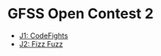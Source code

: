 # GFSS Open Contest 2

* [J1: CodeFights][]
* [J2: Fizz Fuzz][]

[J1: CodeFights]: https://dmoj.ca/problem/gfssoc2j1
[J2: Fizz Fuzz]:  https://dmoj.ca/problem/gfssoc2j2
